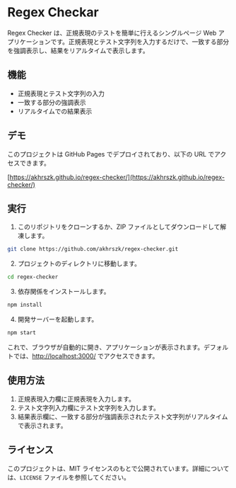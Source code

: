 # Regex Checkar

Regex Checker は、正規表現のテストを簡単に行えるシングルページ Web アプリケーションです。正規表現とテスト文字列を入力するだけで、一致する部分を強調表示し、結果をリアルタイムで表示します。

## 機能

- 正規表現とテスト文字列の入力
- 一致する部分の強調表示
- リアルタイムでの結果表示

## デモ

このプロジェクトは GitHub Pages でデプロイされており、以下の URL でアクセスできます。

[https://akhrszk.github.io/regex-checker/](https://akhrszk.github.io/regex-checker/)

## 実行

1. このリポジトリをクローンするか、ZIP ファイルとしてダウンロードして解凍します。

```bash
git clone https://github.com/akhrszk/regex-checker.git
```

2. プロジェクトのディレクトリに移動します。

```bash
cd regex-checker
```

3. 依存関係をインストールします。

```bash
npm install
```

4. 開発サーバーを起動します。

```bash
npm start
```

これで、ブラウザが自動的に開き、アプリケーションが表示されます。デフォルトでは、[http://localhost:3000/](http://localhost:3000/) でアクセスできます。

## 使用方法

1. 正規表現入力欄に正規表現を入力します。
2. テスト文字列入力欄にテスト文字列を入力します。
3. 結果表示欄に、一致する部分が強調表示されたテスト文字列がリアルタイムで表示されます。

## ライセンス

このプロジェクトは、MIT ライセンスのもとで公開されています。詳細については、`LICENSE` ファイルを参照してください。
